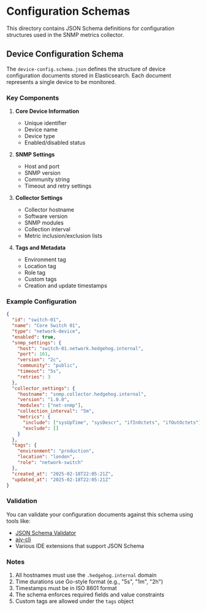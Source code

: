 # Configuration Schemas

This directory contains JSON Schema definitions for configuration structures used in the SNMP metrics collector.

## Device Configuration Schema

The `device-config.schema.json` defines the structure of device configuration documents stored in Elasticsearch. Each document represents a single device to be monitored.

### Key Components

1. **Core Device Information**
   - Unique identifier
   - Device name
   - Device type
   - Enabled/disabled status

2. **SNMP Settings**
   - Host and port
   - SNMP version
   - Community string
   - Timeout and retry settings

3. **Collector Settings**
   - Collector hostname
   - Software version
   - SNMP modules
   - Collection interval
   - Metric inclusion/exclusion lists

4. **Tags and Metadata**
   - Environment tag
   - Location tag
   - Role tag
   - Custom tags
   - Creation and update timestamps

### Example Configuration

```json
{
  "id": "switch-01",
  "name": "Core Switch 01",
  "type": "network-device",
  "enabled": true,
  "snmp_settings": {
    "host": "switch-01.network.hedgehog.internal",
    "port": 161,
    "version": "2c",
    "community": "public",
    "timeout": "5s",
    "retries": 3
  },
  "collector_settings": {
    "hostname": "snmp.collector.hedgehog.internal",
    "version": "1.0.0",
    "modules": ["net-snmp"],
    "collection_interval": "5m",
    "metrics": {
      "include": ["sysUpTime", "sysDescr", "ifInOctets", "ifOutOctets"],
      "exclude": []
    }
  },
  "tags": {
    "environment": "production",
    "location": "london",
    "role": "network-switch"
  },
  "created_at": "2025-02-18T22:05:21Z",
  "updated_at": "2025-02-18T22:05:21Z"
}
```

### Validation

You can validate your configuration documents against this schema using tools like:
- [JSON Schema Validator](https://www.jsonschemavalidator.net/)
- [ajv-cli](https://github.com/ajv-validator/ajv-cli)
- Various IDE extensions that support JSON Schema

### Notes

1. All hostnames must use the `.hedgehog.internal` domain
2. Time durations use Go-style format (e.g., "5s", "1m", "2h")
3. Timestamps must be in ISO 8601 format
4. The schema enforces required fields and value constraints
5. Custom tags are allowed under the `tags` object
